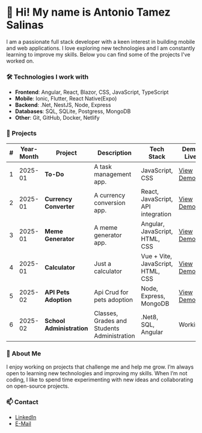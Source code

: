 # 👋 Hi! My name is Antonio Tamez Salinas

I am a passionate full stack developer with a keen interest in building mobile and web applications. I love exploring new technologies and I am constantly learning to improve my skills. 
Below you can find some of the projects I've worked on.

### 🛠️ Technologies I work with
- **Frontend**: Angular, React, Blazor, CSS, JavaScript, TypeScript
- **Mobile**: Ionic, Flutter, React Native(Expo)
- **Backend**: .Net, NestJS, Node, Express
- **Databases**: SQL, SQLite, Postgress, MongoDB
- **Other**: Git, GitHub, Docker, Netlify

### 🚀 Projects

| #   | Year-Month | Project                | Description                                 | Tech Stack                             | Demo Live                                                   | Repository                  |
| --- | ---------- | ---------------------- | ------------------------------------------- | -------------------------------------- | ----------------------------------------------------------- | --------------------------- |
| 1   | 2025-01    | **To-Do**              | A task management app.                      | JavaScript, CSS                 	     | [View Demo](https://antoniotamez.github.io/to-do/)          | [GitHub](https://github.com/AntonioTamez/to-do)   |
| 2   | 2025-01    | **Currency Converter** | A currency conversion app.                  | React, JavaScript, API integration     | [View Demo](https://scintillating-pika-8a9033.netlify.app/) | [GitHub](https://github.com/AntonioTamez/currency-converter) |
| 3   | 2025-01    | **Meme Generator**     | A meme generator app.                       | Angular, JavaScript, HTML, CSS         | [View Demo](https://glistening-concha-916953.netlify.app/)  | [GitHub](https://github.com/AntonioTamez/meme-generator) |
| 4   | 2025-01    | **Calculator**         | Just a calculator                           | Vue + Vite, JavaScript, HTML, CSS      | [View Demo](https://sparkling-selkie-b6b0a9.netlify.app/)   | [GitHub](https://github.com/AntonioTamez/calculator) |
| 5   | 2025-02    | **API Pets Adoption**  | Api Crud for pets adoption                  | Node, Express, MongoDB                 | [View Demo](https://node-api-pets.onrender.com/api-docs/)   | [GitHub](https://github.com/AntonioTamez/node-api-pets) |
| 6   | 2025-02    | **School Administration**   | Classes, Grades and Students Administration | .Net8, SQL, Angular                    | Working                                                     | [GitHub](https://github.com/AntonioTamez/Sistema.Notas.API) |

### 💬 About Me
I enjoy working on projects that challenge me and help me grow. I’m always open to learning new technologies and improving my skills. When I’m not coding, I like to spend time experimenting with new ideas and collaborating on open-source projects.

### 📫 Contact
- [LinkedIn](https://www.linkedin.com/in/antonio-tamez-salinas-a2840873/)
- [E-Mail](mailto:antonio.tamez@hotmail.com)
